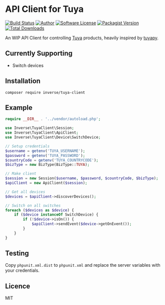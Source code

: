# API Client for Tuya


[![Build Status](https://travis-ci.org/Minverse/tuya-client-php.png?branch=master)](https://travis-ci.org/inverse/tuya-client-php)
[![Author](https://img.shields.io/badge/author-@inverse-blue.svg?style=flat-square)](https://github.com/inverse)
[![Software License](https://img.shields.io/badge/license-MIT-brightgreen.svg?style=flat-square)](LICENSE)
[![Packagist Version](https://img.shields.io/packagist/v/inverse/tuya-client.svg?style=flat-square)](https://packagist.org/packages/inverse/tuya-client)
[![Total Downloads](https://img.shields.io/packagist/dt/inverse/tuya-client.svg?style=flat-square)](https://packagist.org/packages/inverse/tuya-client)



An WIP API Client for controlling [Tuya][1] products, heavily inspired by [tuyapy][0].

## Currently Supporting

- Switch devices

## Installation

```
composer require inverse/tuya-client
```

## Example

```php
require __DIR__ . '../vendor/autoload.php';

use Inverse\TuyaClient\Session;
use Inverse\TuyaClient\ApiClient;
use Inverse\TuyaClient\Device\SwitchDevice;

// Setup credentials
$username = getenv('TUYA_USERNAME');
$password = getenv('TUYA_PASSWORD');
$countryCode = getenv('TUYA_COUNTRYCODE');
$bizType = new BizType(BizType::TUYA);

// Make client
$session = new Session($username, $password, $countryCode, $bizType);
$apiClient = new ApiClient($session);

// Get all devices
$devices = $apiClient->discoverDevices();

// Switch on all switches
foreach ($devices as $device) {
    if ($device instanceOf SwitchDevice) {
        if (!$device->isOn()) {
            $apiClient->sendEvent($device->getOnEvent());
        }
    }
}
```

## Testing

Copy `phpunit.xml.dist` to `phpunit.xml` and replace the server variables with your credentials.

## Licence

MIT

[0]: https://pypi.org/project/tuyapy
[1]: https://www.tuya.com/
